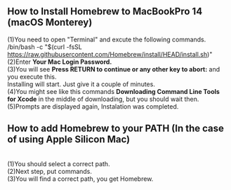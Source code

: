 ## How to Install Homebrew to MacBookPro 14 (macOS Monterey)
(1)You need to open "Terminal" and excute the following commands.
<br>/bin/bash -c "$(curl -fsSL https://raw.githubusercontent.com/Homebrew/install/HEAD/install.sh)"
<br>(2)Enter **Your Mac Login Password.**
<br>(3)You will see **Press RETURN to continue or any other key to abort:** and you execute this.
<br>Installing will start. Just give it a couple of minutes.
<br>(4)You might see like this commands **Downloading Command Line Tools for Xcode** in the middle of downloading, but you should wait then.
<br>(5)Prompts are displayed again, Instalation was completed.
  
## How to add Homebrew to your PATH (**In the case of using Apple Silicon Mac**)
<br>(1)You should select a correct path.
<br>(2)Next step, put commands.
<br>(3)You will find a correct path, you get Homebrew.